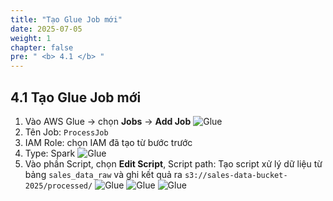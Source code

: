 ```yaml
---
title: "Tạo Glue Job mới"
date: 2025-07-05
weight: 1
chapter: false
pre: " <b> 4.1 </b> "
---
```


## 4.1 Tạo Glue Job mới

1. Vào AWS Glue → chọn **Jobs** → **Add Job**
![Glue](../../images/04/041/1.png?featherlight=false&width=90pc)
2. Tên Job: `ProcessJob`
3. IAM Role: chọn IAM đã tạo từ bước trước
4. Type: Spark
![Glue](../../images/04/041/5.png?featherlight=false&width=90pc)
5. Vào phần Script, chọn **Edit Script**, Script path: Tạo script xử lý dữ liệu từ bảng `sales_data_raw` và ghi kết quả ra `s3://sales-data-bucket-2025/processed/`
![Glue](../../images/04/041/2.png?featherlight=false&width=90pc)
![Glue](../../images/04/041/3.png?featherlight=false&width=90pc)
![Glue](../../images/04/041/4.png?featherlight=false&width=90pc)